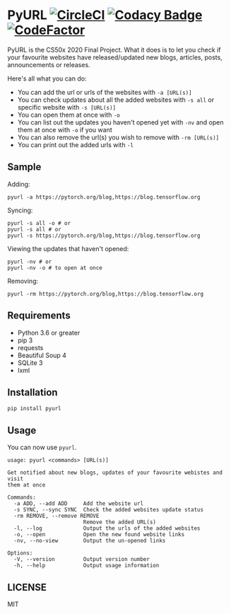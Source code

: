 # PyURL [![CircleCI](https://circleci.com/gh/ydcjeff/pyurl.svg?style=svg)](https://app.circleci.com/pipelines/github/ydcjeff/pyurl) [![Codacy Badge](https://api.codacy.com/project/badge/Grade/b28a8e4405b44a6582d6b9c1c7421d3b)](https://app.codacy.com/manual/ydcjeff/pyurl?utm_source=github.com&utm_medium=referral&utm_content=ydcjeff/pyurl&utm_campaign=Badge_Grade_Dashboard) [![CodeFactor](https://www.codefactor.io/repository/github/ydcjeff/pyurl/badge)](https://www.codefactor.io/repository/github/ydcjeff/pyurl)

PyURL is the CS50x 2020 Final Project. What it does is to let you check if your favourite websites have released/updated new blogs, articles, posts, announcements or releases.

Here's all what you can do:

-  You can add the url or urls of the websites with `-a [URL(s)]`
-  You can check updates about all the added websites with `-s all` or specific website with `-s [URL(s)]`
-  You can open them at once with `-o`
-  You can list out the updates you haven't opened yet with `-nv` and open them at once with `-o` if you want
-  You can also remove the url(s) you wish to remove with `-rm [URL(s)]`
-  You can print out the added urls with `-l`

## Sample

Adding:

```shell
pyurl -a https://pytorch.org/blog,https://blog.tensorflow.org
```

Syncing:

```shell
pyurl -s all -o # or
pyurl -s all # or
pyurl -s https://pytorch.org/blog,https://blog.tensorflow.org
```

Viewing the updates that haven't opened:

```shell
pyurl -nv # or
pyurl -nv -o # to open at once
```

Removing:

```shell
pyurl -rm https://pytorch.org/blog,https://blog.tensorflow.org
```

## Requirements

- Python 3.6 or greater
- pip 3
- requests
- Beautiful Soup 4
- SQLite 3
- lxml

## Installation

```shell
pip install pyurl
```

## Usage

You can now use `pyurl`.

```shell
usage: pyurl <commands> [URL(s)]

Get notified about new blogs, updates of your favourite webistes and visit
them at once

Commands:
  -a ADD, --add ADD     Add the website url
  -s SYNC, --sync SYNC  Check the added websites update status
  -rm REMOVE, --remove REMOVE
                        Remove the added URL(s)
  -l, --log             Output the urls of the added websites
  -o, --open            Open the new found website links
  -nv, --no-view        Output the un-opened links

Options:
  -V, --version         Output version number
  -h, --help            Output usage information
```

## LICENSE

MIT
